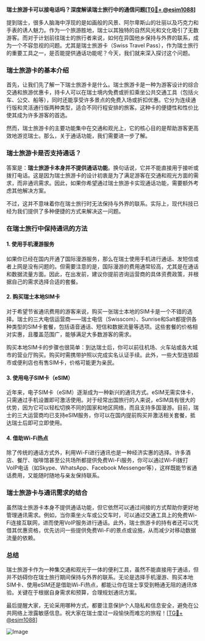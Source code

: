 **瑞士旅游卡可以接电话吗？深度解读瑞士旅行中的通信问题[[TG💪+ @esim1088](https://t.me/s/esim1088)]**

提到瑞士，很多人脑海中浮现的是如画般的风景、阿尔卑斯山的壮丽以及巧克力和手表的诱人魅力。作为一个旅游胜地，瑞士以其独特的自然风光和文化吸引了无数游客。而对于计划前往瑞士的旅行者来说，如何在异国他乡保持与外界的联系，成为一个不容忽视的问题。尤其是瑞士旅游卡（Swiss Travel Pass），作为瑞士旅行的重要工具之一，是否能提供通话功能呢？今天，我们就来深入探讨这个问题。

### 瑞士旅游卡的基本介绍

首先，让我们先了解一下瑞士旅游卡是什么。瑞士旅游卡是一种为游客设计的综合交通和旅游优惠卡，持卡人可以在瑞士境内免费或折扣乘坐公共交通工具（包括火车、公交、船等），同时还能享受许多景点的免费入场或折扣优惠。它分为连续通行版和灵活通行版两种类型，适合不同行程安排的旅客。这种卡的便捷性和性价比使其成为许多游客的首选。

然而，瑞士旅游卡的主要功能集中在交通和观光上，它的核心目的是帮助游客更高效地游览瑞士。那么，关于通话功能，我们需要进一步了解。

### 瑞士旅游卡是否支持通话？

答案是：**瑞士旅游卡本身并不提供通话功能**。换句话说，它并不能直接用于接听或拨打电话。这是因为瑞士旅游卡的设计初衷是为了满足游客在交通和观光方面的需求，而非通讯需求。因此，如果你希望通过瑞士旅游卡实现通话功能，需要额外考虑其他解决方案。

不过，这并不意味着你在瑞士旅行时无法保持与外界的联系。实际上，现代科技已经为我们提供了多种便捷的方式来解决这一问题。

### 在瑞士旅行中保持通讯的方法

#### 1. 使用手机漫游服务

如果你已经在国内开通了国际漫游服务，那么在瑞士使用手机进行通话、发短信或者上网是没有问题的。但需要注意的是，国际漫游的费用通常较高，尤其是在通话和数据流量方面。因此，在出发前，建议你提前咨询运营商的具体资费政策，并根据自己的需求选择合适的套餐。

#### 2. 购买瑞士本地SIM卡

对于希望节省通讯费用的游客来说，购买一张瑞士本地的SIM卡是一个不错的选择。瑞士的三大电信运营商——瑞士电信（Swisscom）、Sunrise和Salt都提供各种类型的SIM卡套餐，包括语音通话、短信和数据流量等选项。这些套餐的价格相对实惠，且覆盖范围广，能够满足大多数游客的需求。

购买本地SIM卡的步骤也很简单：到达瑞士后，你可以前往机场、火车站或各大城市的营业厅购买。购买时需携带护照以完成实名认证手续。此外，一些大型连锁超市或便利店也有售SIM卡，价格可能更为亲民。

#### 3. 使用电子SIM卡（eSIM）

近年来，电子SIM卡（eSIM）逐渐成为一种新兴的通讯方式。eSIM无需实体卡，只需通过手机设置即可激活使用。对于经常出国旅行的人来说，eSIM具有很大的优势，因为它可以轻松切换不同的国家和地区网络，而且支持多国漫游。目前，瑞士的三大运营商均已支持eSIM服务，你可以在国内提前购买并激活相关套餐，抵达瑞士后即可立即使用。

#### 4. 借助Wi-Fi热点

除了传统的通话方式外，利用Wi-Fi进行通讯也是一种经济实惠的选择。许多酒店、餐厅、咖啡馆甚至公共场所都提供免费Wi-Fi服务，你可以通过Wi-Fi拨打VoIP电话（如Skype、WhatsApp、Facebook Messenger等），这样既能节省通话费用，又能随时随地与亲友保持联系。

### 瑞士旅游卡与通讯需求的结合

虽然瑞士旅游卡本身不提供通话功能，但它依然可以通过间接的方式帮助你更好地管理通讯需求。例如，当你乘坐火车或公交车时，可以通过交通工具上的免费Wi-Fi连接互联网，进而使用VoIP服务进行通话。此外，瑞士旅游卡的持有者还可以凭借其优惠资格，优先访问一些提供免费Wi-Fi的景点或设施，从而减少对移动数据流量的依赖。

### 总结

瑞士旅游卡作为一种集交通和观光于一体的便利工具，虽然不能直接用于通话，但并不妨碍你在瑞士旅行期间保持与外界的联系。无论是选择手机漫游、购买本地SIM卡、使用eSIM还是借助Wi-Fi热点，都能让你在瑞士享受到畅通无阻的通讯体验。关键在于根据自身需求和预算，合理规划通讯方案。

最后提醒大家，无论采用哪种方式，都要注意保护个人隐私和信息安全，避免在公共网络上泄露敏感信息。祝大家在瑞士度过一段愉快而难忘的旅程！[[TG💪+ @esim1088](https://t.me/s/esim1088)] 

![Image](https://i.postimg.cc/4NQfJmqS/Snipaste-2025-05-13-00-14-12.png)